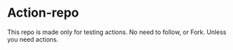 # Action-repo
This repo is made only for testing actions. No need to follow, or Fork.
Unless you need actions.

